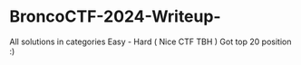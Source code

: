# BroncoCTF-2024-Writeup-
All solutions in categories Easy - Hard ( Nice CTF TBH ) Got top 20 position :) 
